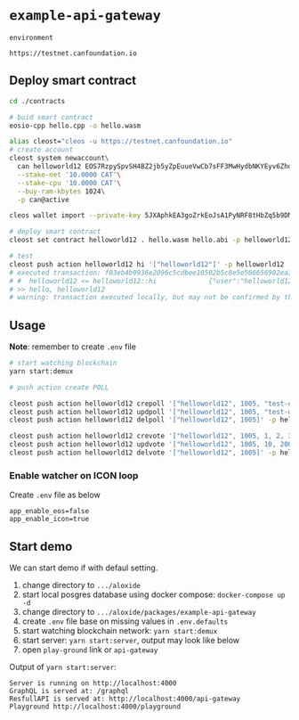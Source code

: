 # `example-api-gateway`

```
environment

https://testnet.canfoundation.io
```

## Deploy smart contract

```bash
cd ./contracts

# buid smart contract
eosio-cpp hello.cpp -o hello.wasm

alias cleost="cleos -u https://testnet.canfoundation.io"
# create account
cleost system newaccount\
  can helloworld12 EOS7RzpySpvSH4BZ2jb5yZpEuueVwCb7sFF3MwHydbNKYEyv6Zhqf EOS7RzpySpvSH4BZ2jb5yZpEuueVwCb7sFF3MwHydbNKYEyv6Zhqf\
  --stake-net '10.0000 CAT'\
  --stake-cpu '10.0000 CAT'\
  --buy-ram-kbytes 1024\
  -p can@active

cleos wallet import --private-key 5JXAphkEA3goZrkEoJsA1PyNRF8tHbZq5b9DMPhpBSf2LpvMSzT

# deploy smart contract
cleost set contract helloworld12 . hello.wasm hello.abi -p helloworld12@active

# test
cleost push action helloworld12 hi '["helloworld12"]' -p helloworld12
# executed transaction: f03eb4b9936e2096c5cdbee10502b5c8e5e566656902ea38ee8b8593799610d0  104 bytes  217 us
# #  helloworld12 <= helloworld12::hi             {"user":"helloworld12"}
# >> hello, helloworld12
# warning: transaction executed locally, but may not be confirmed by the network yet
```

## Usage

**Note**: remember to create `.env` file

```bash
# start watching blockchain
yarn start:demux

# push action create POLL

cleost push action helloworld12 crepoll '["helloworld12", 1005, "test-create-poll", "body of poll"]' -p helloworld12
cleost push action helloworld12 updpoll '["helloworld12", 1005, "test-update-poll", "new body of poll"]' -p helloworld12
cleost push action helloworld12 delpoll '["helloworld12", 1005]' -p helloworld12

cleost push action helloworld12 crevote '["helloworld12", 1005, 1, 2, 3]' -p helloworld12
cleost push action helloworld12 updvote '["helloworld12", 1005, 10, 200, 5]' -p helloworld12
cleost push action helloworld12 delvote '["helloworld12", 1005]' -p helloworld12

```

### Enable watcher on ICON loop

Create `.env` file as below

```text
app_enable_eos=false
app_enable_icon=true
```

## Start demo

We can start demo if with defaul setting.

1. change directory to `.../aloxide`
2. start local posgres database using docker compose: `docker-compose up -d`
3. change directory to `.../aloxide/packages/example-api-gateway`
4. create `.env` file base on missing values in `.env.defaults`
5. start watching blockchain network: `yarn start:demux`
6. start server: `yarn start:server`, output may look like below
7. open `play-ground` link or `api-gateway`

Output of `yarn start:server`:

```log
Server is running on http://localhost:4000
GraphQL is served at: /graphql
ResfullAPI is served at: http://localhost:4000/api-gateway
Playground http://localhost:4000/playground
```
